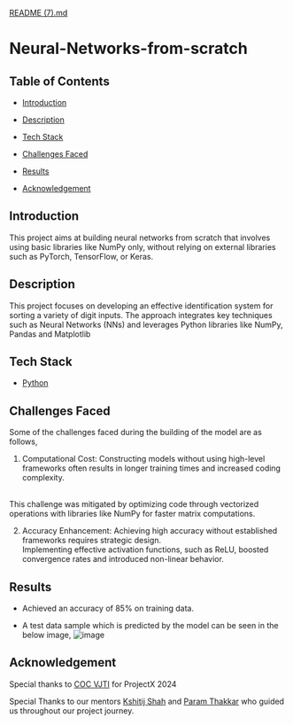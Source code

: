 [README (7).md](https://github.com/user-attachments/files/17754116/README.7.md)
# Neural-Networks-from-scratch
## Table of Contents
- [Introduction](#introduction)

- [Description](#description)

- [Tech Stack](#tech-stack)
  
- [Challenges Faced](#challenges-faced)

- [Results](#results)

- [Acknowledgement](#acknowledgement)


## Introduction
This project aims at building neural networks from scratch that involves using basic libraries like NumPy only, without relying on external libraries such as PyTorch, TensorFlow, or Keras.



## Description
This project focuses on developing an effective identification system for sorting a variety of digit inputs.
The approach integrates key techniques such as Neural Networks (NNs) and leverages Python libraries like NumPy, Pandas and Matplotlib 



## Tech Stack 
- [Python](https://www.python.org/)


## Challenges Faced

Some of the challenges faced during the building of the model are as follows, 
1. Computational Cost: Constructing models without using high-level frameworks often results in longer training times and increased coding complexity. 




\
This challenge was mitigated by optimizing code through vectorized operations with libraries like NumPy for faster matrix computations. 

2. Accuracy Enhancement: Achieving high accuracy without established frameworks requires strategic design. 
\
Implementing effective activation functions, such as ReLU, boosted convergence rates and introduced non-linear behavior.

## Results
- Achieved an accuracy of 85% on training data. 

- A test data sample which is predicted by the model can be seen in the below image, 
![image](https://github.com/user-attachments/assets/c0d9b04e-71d6-4704-97f3-e7e1743a6709)
## Acknowledgement 
Special thanks to [COC VJTI](https://github.com/CommunityOfCoders) for ProjectX 2024

Special Thanks to our mentors [Kshitij Shah](https://github.com/kshitijdshah99) and [Param Thakkar](https://github.com/ParamThakkar123) who guided us throughout our project journey.


